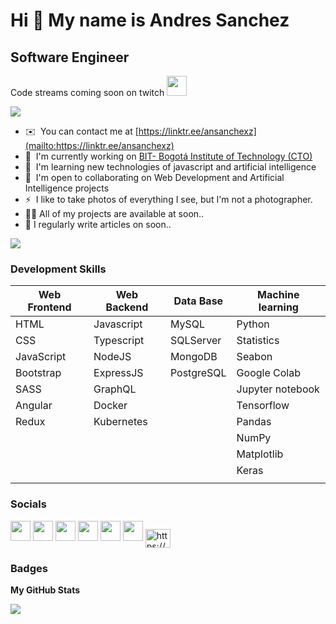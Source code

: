
Hi 👋 My name is Andres Sanchez
===============================

Software Engineer
-----------------

Code streams coming soon on twitch <a href="https://www.twitch.tv/ansanchexz" target="_blank" rel="noreferrer"><img src="https://raw.githubusercontent.com/danielcranney/readme-generator/main/public/icons/socials/twitch.svg" width="32" height="32" /></a>

<a href="https://www.twitch.tv/ansanchexz" target="_blank" rel="noreferrer"><img
src="https://img.shields.io/twitch/status/ansanchexz?logo=twitchsx&style=for-the-badge&color=0891b2&labelColor=1c1917&label=TWITCH+STATUS" /></a>

* ✉️  You can contact me at [https://linktr.ee/ansanchexz](mailto:https://linktr.ee/ansanchexz)
* 🚀  I'm currently working on [BIT- Bogotá Institute of Technology (CTO)](http://bit.institute)
* 🧠  I'm learning new technologies of javascript and artificial intelligence
* 🤝  I'm open to collaborating on Web Development and Artificial Intelligence projects
* ⚡  I like to take photos of everything I see, but I'm not a photographer.
* 👨‍💻  All of my projects are available at soon..
* 📝  I regularly write articles on soon..

<a href="https://www.twitter.com/ansanchexz" target="_blank" rel="noreferrer"><img
src="https://img.shields.io/twitter/follow/ansanchexz?logo=twitter&style=for-the-badge&color=0891b2&labelColor=1c1917"
/></a>

### Development Skills

| Web Frontend | Web Backend  | Data Base  | Machine learning  |
| -------------| ------------ | ---------   | ---------------- |
| HTML         |  Javascript  |  MySQL      | Python           |
| CSS          |  Typescript  |  SQLServer  | Statistics       | 
| JavaScript   |  NodeJS      |  MongoDB    | Seabon           | 
| Bootstrap    |  ExpressJS   |  PostgreSQL | Google Colab     | 
| SASS         |  GraphQL     |             | Jupyter notebook | 
| Angular      |  Docker      |             | Tensorflow       |
| Redux        |  Kubernetes  |             | Pandas           | 
|              |              |             | NumPy            | 
|              |              |             | Matplotlib       | 
|              |              |             | Keras            |  
|              |              |             |                  | 


### Socials

<p align="left"> <a href="https://www.github.com/ansanchexz" target="_blank" rel="noreferrer"><img src="https://raw.githubusercontent.com/danielcranney/readme-generator/main/public/icons/socials/github.svg" width="32" height="32" /></a> <a href="http://www.instagram.com/ansanchexz" target="_blank" rel="noreferrer"><img src="https://raw.githubusercontent.com/danielcranney/readme-generator/main/public/icons/socials/instagram.svg" width="32" height="32" /></a> <a href="https://www.linkedin.com/in/ansanchexz" target="_blank" rel="noreferrer"><img src="https://raw.githubusercontent.com/danielcranney/readme-generator/main/public/icons/socials/linkedin.svg" width="32" height="32" /></a> <a href="https://www.stackoverflow.com/users/ansanchexz" target="_blank" rel="noreferrer"><img src="https://raw.githubusercontent.com/danielcranney/readme-generator/main/public/icons/socials/stackoverflow.svg" width="32" height="32" /></a> <a href="https://www.twitter.com/ansanchexz" target="_blank" rel="noreferrer"><img src="https://raw.githubusercontent.com/danielcranney/readme-generator/main/public/icons/socials/twitter.svg" width="32" height="32" /></a> <a href="https://www.youtube.com/@ansanchexz" target="_blank" rel="noreferrer"><img src="https://raw.githubusercontent.com/danielcranney/readme-generator/main/public/icons/socials/youtube.svg" width="32" height="32" /></a> 
<a href="https://discord.gg/xdP96d5BeU" target="_blank"><img align="center" src="https://raw.githubusercontent.com/rahuldkjain/github-profile-readme-generator/master/src/images/icons/Social/discord.svg" alt="https://discord.gg/fSW3QjqmWt" height="30" width="40" /></a>
</p>

### Badges

<b>My GitHub Stats</b>

<a href="http://www.github.com/ansanchexz"><img src="https://github-readme-streak-stats.herokuapp.com/?user=ansanchexz&stroke=ffffff&background=1c1917&ring=0891b2&fire=0891b2&currStreakNum=ffffff&currStreakLabel=0891b2&sideNums=ffffff&sideLabels=ffffff&dates=ffffff&hide_border=true" /></a>

